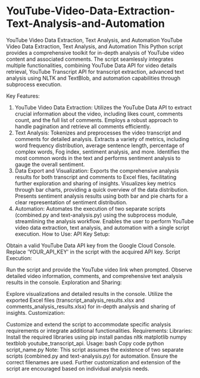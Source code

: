 # YouTube-Video-Data-Extraction-Text-Analysis-and-Automation
YouTube Video Data Extraction, Text Analysis, and Automation
YouTube Video Data Extraction, Text Analysis, and Automation
This Python script provides a comprehensive toolkit for in-depth analysis of YouTube video content and associated comments. The script seamlessly integrates multiple functionalities, combining YouTube Data API for video details retrieval, YouTube Transcript API for transcript extraction, advanced text analysis using NLTK and TextBlob, and automation capabilities through subprocess execution.

Key Features:
1. YouTube Video Data Extraction:
Utilizes the YouTube Data API to extract crucial information about the video, including likes count, comments count, and the full list of comments.
Employs a robust approach to handle pagination and retrieve all comments efficiently.
2. Text Analysis:
Tokenizes and preprocesses the video transcript and comments for detailed analysis.
Extracts a variety of metrics, including word frequency distribution, average sentence length, percentage of complex words, Fog index, sentiment analysis, and more.
Identifies the most common words in the text and performs sentiment analysis to gauge the overall sentiment.
3. Data Export and Visualization:
Exports the comprehensive analysis results for both transcript and comments to Excel files, facilitating further exploration and sharing of insights.
Visualizes key metrics through bar charts, providing a quick overview of the data distribution.
Presents sentiment analysis results using both bar and pie charts for a clear representation of sentiment distribution.
4. Automation:
Automates the execution of two separate scripts (combined.py and text-analysis.py) using the subprocess module, streamlining the analysis workflow.
Enables the user to perform YouTube video data extraction, text analysis, and automation with a single script execution.
How to Use:
API Key Setup:

Obtain a valid YouTube Data API key from the Google Cloud Console.
Replace 'YOUR_API_KEY' in the script with the acquired API key.
Script Execution:

Run the script and provide the YouTube video link when prompted.
Observe detailed video information, comments, and comprehensive text analysis results in the console.
Exploration and Sharing:

Explore visualizations and detailed results in the console.
Utilize the exported Excel files (transcript_analysis_results.xlsx and comments_analysis_results.xlsx) for in-depth analysis and sharing of insights.
Customization:

Customize and extend the script to accommodate specific analysis requirements or integrate additional functionalities.
Requirements:
Libraries: Install the required libraries using pip install pandas nltk matplotlib numpy textblob youtube_transcript_api.
Usage:
bash
Copy code
python script_name.py
Note:
This script assumes the existence of two separate scripts (combined.py and text-analysis.py) for automation. Ensure the correct filenames are used.
Further customization and extension of the script are encouraged based on individual analysis needs.
